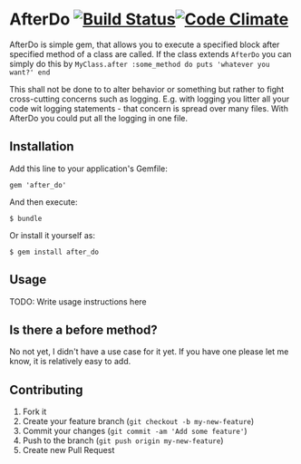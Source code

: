 # AfterDo [![Build Status](https://travis-ci.org/PragTob/after_do.png?branch=master)](https://travis-ci.org/PragTob/after_do)[![Code Climate](https://codeclimate.com/github/PragTob/after_do.png)](https://codeclimate.com/github/PragTob/after_do)

AfterDo is simple gem, that allows you to execute a specified block after specified method of a class are called. If the class extends `AfterDo` you can simply do this by `MyClass.after :some_method do puts 'whatever you want?' end`

This shall not be done to to alter behavior or something but rather to fight cross-cutting concerns such as logging. E.g. with logging you litter all your code wit logging statements - that concern is spread over many files. With AfterDo you could put all the logging in one file.

## Installation

Add this line to your application's Gemfile:

    gem 'after_do'

And then execute:

    $ bundle

Or install it yourself as:

    $ gem install after_do

## Usage

TODO: Write usage instructions here

## Is there a before method?

No not yet, I didn't have a use case for it yet. If you have one please let me know, it is relatively easy to add.

## Contributing

1. Fork it
2. Create your feature branch (`git checkout -b my-new-feature`)
3. Commit your changes (`git commit -am 'Add some feature'`)
4. Push to the branch (`git push origin my-new-feature`)
5. Create new Pull Request
